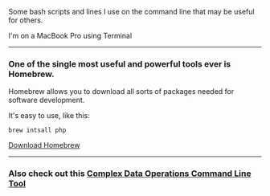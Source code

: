Some bash scripts and lines I use on the command line that may be useful for others.

I'm on a MacBook Pro using Terminal

---

### One of the single most useful and powerful tools ever is Homebrew. 
Homebrew allows you to download all sorts of packages needed for software development.

It's easy to use, like this:
    
    brew intsall php
    
<a href= "https://brew.sh" >Download Homebrew</a>

---

### Also check out this <a href= "https://www.github.com/dm20/Data-Operations">Complex Data Operations Command Line Tool</a>
